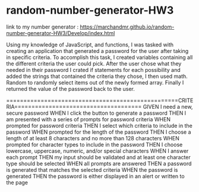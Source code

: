 # random-number-generator-HW3

link to my number generator : https://marchandmr.github.io/random-number-generator-HW3/Develop/index.html

Using my knowledge of JavaScript, and functions, I was tasked with creating an application that generated a password for the user after taking in specific criteria. To accomplish this task, I created variables containing all the different criteria the user could pick. After the user chose what they needed in their password I crated if statements for each possibility and added the strings that contained the criteria they chose, I then used math. Random to randomly select items out of the newly formed array. Finally I returned the value of the password back to the user.

==================================================CRITERIA=====================================
GIVEN I need a new, secure password
WHEN I click the button to generate a password
THEN I am presented with a series of prompts for password criteria
WHEN prompted for password criteria
THEN I select which criteria to include in the password
WHEN prompted for the length of the password
THEN I choose a length of at least 8 characters and no more than 128 characters
WHEN prompted for character types to include in the password
THEN I choose lowercase, uppercase, numeric, and/or special characters
WHEN I answer each prompt
THEN my input should be validated and at least one character type should be selected
WHEN all prompts are answered
THEN a password is generated that matches the selected criteria
WHEN the password is generated
THEN the password is either displayed in an alert or written to the page
